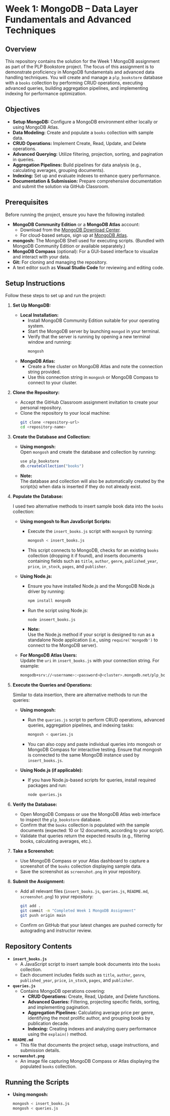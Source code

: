 # Week 1: MongoDB – Data Layer Fundamentals and Advanced Techniques

## Overview
This repository contains the solution for the Week 1 MongoDB assignment as part of the PLP Bookstore project. The focus of this assignment is to demonstrate proficiency in MongoDB fundamentals and advanced data handling techniques. You will create and manage a `plp_bookstore` database with a `books` collection by performing CRUD operations, executing advanced queries, building aggregation pipelines, and implementing indexing for performance optimization.

## Objectives
- **Setup MongoDB:** Configure a MongoDB environment either locally or using MongoDB Atlas.
- **Data Modeling:** Create and populate a `books` collection with sample data.
- **CRUD Operations:** Implement Create, Read, Update, and Delete operations.
- **Advanced Querying:** Utilize filtering, projection, sorting, and pagination in queries.
- **Aggregation Pipelines:** Build pipelines for data analysis (e.g., calculating averages, grouping documents).
- **Indexing:** Set up and evaluate indexes to enhance query performance.
- **Documentation & Submission:** Prepare comprehensive documentation and submit the solution via GitHub Classroom.

## Prerequisites
Before running the project, ensure you have the following installed:
- **MongoDB Community Edition** or a **MongoDB Atlas** account:
  - Download from the [MongoDB Download Center](https://www.mongodb.com/try/download/community).
  - For cloud-based setups, sign up at [MongoDB Atlas](https://www.mongodb.com/cloud/atlas).
- **mongosh:** The MongoDB Shell used for executing scripts. (Bundled with MongoDB Community Edition or available separately.)
- **MongoDB Compass** (optional): For a GUI-based interface to visualize and interact with your data.
- **Git:** For cloning and managing the repository.
- A text editor such as **Visual Studio Code** for reviewing and editing code.

## Setup Instructions
Follow these steps to set up and run the project:

1. **Set Up MongoDB:**
   - **Local Installation:**
     - Install MongoDB Community Edition suitable for your operating system.
     - Start the MongoDB server by launching `mongod` in your terminal.
     - Verify that the server is running by opening a new terminal window and running:
       ```bash
       mongosh
       ```
   - **MongoDB Atlas:**
     - Create a free cluster on MongoDB Atlas and note the connection string provided.
     - Use this connection string in `mongosh` or MongoDB Compass to connect to your cluster.

2. **Clone the Repository:**
   - Accept the GitHub Classroom assignment invitation to create your personal repository.
   - Clone the repository to your local machine:
     ```bash
     git clone <repository-url>
     cd <repository-name>
     ```

3. **Create the Database and Collection:**
   - **Using mongosh:**  
     Open `mongosh` and create the database and collection by running:
     ```javascript
     use plp_bookstore
     db.createCollection("books")
     ```
   - **Note:**  
     The database and collection will also be automatically created by the script(s) when data is inserted if they do not already exist.

4. **Populate the Database:**

   I used two alternative methods to insert sample book data into the `books` collection:

   - **Using mongosh to Run JavaScript Scripts:**
     - Execute the `insert_books.js` script with `mongosh` by running:
       ```bash
       mongosh < insert_books.js
       ```
     - This script connects to MongoDB, checks for an existing `books` collection (dropping it if found), and inserts documents containing fields such as `title`, `author`, `genre`, `published_year`, `price`, `in_stock`, `pages`, and `publisher`.

   - **Using Node.js:**
     - Ensure you have installed Node.js and the MongoDB Node.js driver by running:
       ```bash
       npm install mongodb
       ```
     - Run the script using Node.js:
       ```bash
       node inseert_books.js
       ```
     - **Note:**  
       Use the Node.js method if your script is designed to run as a standalone Node application (i.e., using `require('mongodb')` to connect to the MongoDB server).

   - **For MongoDB Atlas Users:**  
     Update the `uri` in `insert_books.js` with your connection string. For example:
     ```bash
     mongodb+srv://<username>:<password>@<cluster>.mongodb.net/plp_bookstore
     ```

5. **Execute the Queries and Operations:**
   
   Similar to data insertion, there are alternative methods to run the queries:

   - **Using mongosh:**
     - Run the `queries.js` script to perform CRUD operations, advanced queries, aggregation pipelines, and indexing tasks:
       ```bash
       mongosh < queries.js
       ```
     - You can also copy and paste individual queries into mongosh or MongoDB Compass for interactive testing. Ensure that mongosh is connected to the same MongoDB instance used by `insert_books.js`.

   - **Using Node.js (if applicable):**
     - If you have Node.js-based scripts for queries, install required packages and run:
       ```bash
       node queries.js
       ```

6. **Verify the Database:**
   - Open MongoDB Compass or use the MongoDB Atlas web interface to inspect the `plp_bookstore` database.
   - Confirm that the `books` collection is populated with the sample documents (expected: 10 or 12 documents, according to your script).
   - Validate that queries return the expected results (e.g., filtering books, calculating averages, etc.).

7. **Take a Screenshot:**
   - Use MongoDB Compass or your Atlas dashboard to capture a screenshot of the `books` collection displaying sample data.
   - Save the screenshot as `screenshot.png` in your repository.

8. **Submit the Assignment:**
   - Add all relevant files (`insert_books.js`, `queries.js`, `README.md`, `screenshot.png`) to your repository:
     ```bash
     git add .
     git commit -m "Completed Week 1 MongoDB Assignment"
     git push origin main
     ```
   - Confirm on GitHub that your latest changes are pushed correctly for autograding and instructor review.

## Repository Contents
- **`insert_books.js`**
  - A JavaScript script to insert sample book documents into the `books` collection.
  - Each document includes fields such as `title`, `author`, `genre`, `published_year`, `price`, `in_stock`, `pages`, and `publisher`.
- **`queries.js`**
  - Contains MongoDB operations covering:
    - **CRUD Operations:** Create, Read, Update, and Delete functions.
    - **Advanced Queries:** Filtering, projecting specific fields, sorting, and implementing pagination.
    - **Aggregation Pipelines:** Calculating average price per genre, identifying the most prolific author, and grouping books by publication decade.
    - **Indexing:** Creating indexes and analyzing query performance using the `explain()` method.
- **`README.md`**
  - This file that documents the project setup, usage instructions, and submission details.
- **`screenshot.png`**
  - An image file capturing MongoDB Compass or Atlas displaying the populated `books` collection.

## Running the Scripts

- **Using mongosh:**
  ```bash
  mongosh < insert_books.js
  mongosh < queries.js